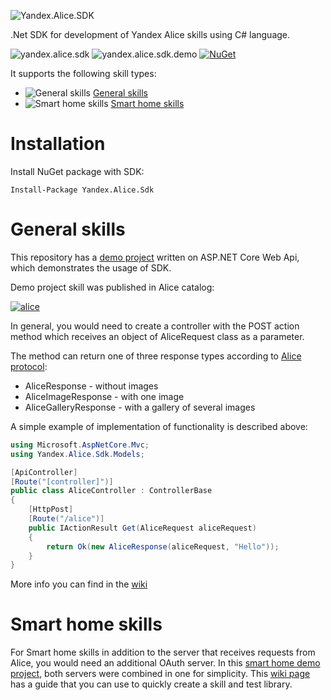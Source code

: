 ![Yandex.Alice.SDK](https://raw.githubusercontent.com/alexvolchetsky/yandex.alice.sdk/master/src/Yandex.Alice.Sdk/Resources/icon.png "Yandex.Alice.SDK")

.Net SDK for development of Yandex Alice skills using C# language.

![yandex.alice.sdk](https://github.com/alexvolchetsky/yandex.alice.sdk/workflows/yandex.alice.sdk/badge.svg)
![yandex.alice.sdk.demo](https://github.com/alexvolchetsky/yandex.alice.sdk/workflows/yandex.alice.sdk.demo/badge.svg)
[![NuGet](https://buildstats.info/nuget/Yandex.Alice.Sdk)](https://www.nuget.org/packages/Yandex.Alice.Sdk)

It supports the following skill types:
- ![General skills](https://raw.githubusercontent.com/alexvolchetsky/yandex.alice.sdk/master/media/images/general-skill.png) [General skills](#general-skills)
- ![Smart home skills](https://raw.githubusercontent.com/alexvolchetsky/yandex.alice.sdk/master/media/images/smart-home-skill.png) [Smart home skills](#smart-home-skills)

# Installation
Install NuGet package with SDK: 

`Install-Package Yandex.Alice.Sdk`
# General skills
This repository has a [demo project](https://github.com/alexvolchetsky/yandex.alice.sdk/tree/master/src/Yandex.Alice.Sdk.Demo) written on ASP.NET Core Web Api, which demonstrates the usage of SDK.

Demo project skill was published in Alice catalog:

[![alice](https://raw.githubusercontent.com/alexvolchetsky/yandex.alice.sdk/master/media/images/skill-badge.svg)](https://dialogs.yandex.ru/store/skills/245ea3a4-net-sdk?utm_source=https://github.com&utm_medium=badge&utm_campaign=v1&utm_term=d1)

In general, you would need to create a controller with the POST action method which receives an object of AliceRequest class as a parameter. 

The method can return one of three response types according to [Alice protocol](https://yandex.ru/dev/dialogs/alice/doc/protocol-docpage/?ncrnd=4989):
* AliceResponse - without images
* AliceImageResponse - with one image
* AliceGalleryResponse - with a gallery of several images

A simple example of implementation of functionality is described above:

```c#
using Microsoft.AspNetCore.Mvc;
using Yandex.Alice.Sdk.Models;

[ApiController]
[Route("[controller]")]
public class AliceController : ControllerBase
{
    [HttpPost]
    [Route("/alice")]
    public IActionResult Get(AliceRequest aliceRequest)
    {
        return Ok(new AliceResponse(aliceRequest, "Hello"));
    }
}
```

More info you can find in the [wiki](https://github.com/alexvolchetsky/yandex.alice.sdk/wiki)

# Smart home skills
For Smart home skills in addition to the server that receives requests from Alice, you would need an additional OAuth server.
In this [smart home demo project](https://github.com/alexvolchetsky/yandex.alice.sdk/tree/master/src/Yandex.Alice.Sdk.Demo.SmartHome), both servers were combined in one for simplicity.
This [wiki page](https://github.com/alexvolchetsky/yandex.alice.sdk/wiki/Smart-Home) has a guide that you can use to quickly create a skill and test library.
